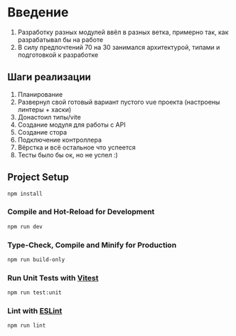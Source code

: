 # Введение

1. Разработку разных модулей ввёл в разных ветка, примерно так, как разрабатывал бы на работе
2. В силу предпочтений 70 на 30 занимался архитектурой, типами и подготовкой к разработке

## Шаги реализации

1. Планирование
2. Развернул свой готовый вариант пустого vue проекта (настроены линтеры + хаски)
3. Донастоил типы/vite
4. Создание модуля для работы с API
5. Создание стора
6. Подключение контроллера
7. Вёрстка и всё остальное что успеется
8. Тесты было бы ок, но не успел :)

## Project Setup

```sh
npm install
```

### Compile and Hot-Reload for Development

```sh
npm run dev
```

### Type-Check, Compile and Minify for Production

```sh
npm run build-only
```

### Run Unit Tests with [Vitest](https://vitest.dev/)

```sh
npm run test:unit
```

### Lint with [ESLint](https://eslint.org/)

```sh
npm run lint
```
